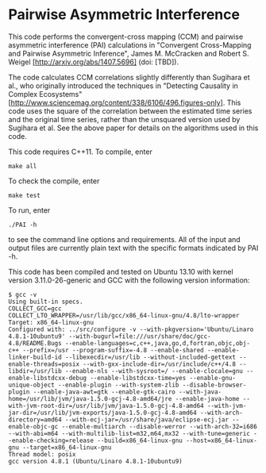 Pairwise Asymmetric Interference 
===

This code performs the convergent-cross mapping (CCM) and pairwise asymmetric interference (PAI) calculations in "Convergent Cross-Mapping and Pairwise Asymmetric Inference", James M. McCracken and Robert S. Weigel [http://arxiv.org/abs/1407.5696] (doi: [TBD]).

The code calculates CCM correlations slightly differently than Sugihara et al., who originally introduced the techniques in "Detecting Causality in Complex Ecosystems" [http://www.sciencemag.org/content/338/6106/496.figures-only].  This code uses the square of the correlation between the estimated time series and the original time series, rather than the unsquared version used by Sugihara et al.  See the above paper for details on the algorithms used in this code.    

This code requires C++11. To compile, enter

    make all

To check the compile, enter

    make test

To run, enter

    ./PAI -h

to see the command line options and requirements.  All of the input and output files are currently plain text with the specific formats indicated by PAI -h.

This code has been compiled and tested on Ubuntu 13.10 with kernel version 3.11.0-26-generic and GCC with the following version information:
   
    $ gcc -v
    Using built-in specs.
    COLLECT_GCC=gcc
    COLLECT_LTO_WRAPPER=/usr/lib/gcc/x86_64-linux-gnu/4.8/lto-wrapper
    Target: x86_64-linux-gnu
    Configured with: ../src/configure -v --with-pkgversion='Ubuntu/Linaro 4.8.1-10ubuntu9' --with-bugurl=file:///usr/share/doc/gcc-4.8/README.Bugs --enable-languages=c,c++,java,go,d,fortran,objc,obj-c++ --prefix=/usr --program-suffix=-4.8 --enable-shared --enable-linker-build-id --libexecdir=/usr/lib --without-included-gettext --enable-threads=posix --with-gxx-include-dir=/usr/include/c++/4.8 --libdir=/usr/lib --enable-nls --with-sysroot=/ --enable-clocale=gnu --enable-libstdcxx-debug --enable-libstdcxx-time=yes --enable-gnu-unique-object --enable-plugin --with-system-zlib --disable-browser-plugin --enable-java-awt=gtk --enable-gtk-cairo --with-java-home=/usr/lib/jvm/java-1.5.0-gcj-4.8-amd64/jre --enable-java-home --with-jvm-root-dir=/usr/lib/jvm/java-1.5.0-gcj-4.8-amd64 --with-jvm-jar-dir=/usr/lib/jvm-exports/java-1.5.0-gcj-4.8-amd64 --with-arch-directory=amd64 --with-ecj-jar=/usr/share/java/eclipse-ecj.jar --enable-objc-gc --enable-multiarch --disable-werror --with-arch-32=i686 --with-abi=m64 --with-multilib-list=m32,m64,mx32 --with-tune=generic --enable-checking=release --build=x86_64-linux-gnu --host=x86_64-linux-gnu --target=x86_64-linux-gnu
    Thread model: posix
    gcc version 4.8.1 (Ubuntu/Linaro 4.8.1-10ubuntu9)
